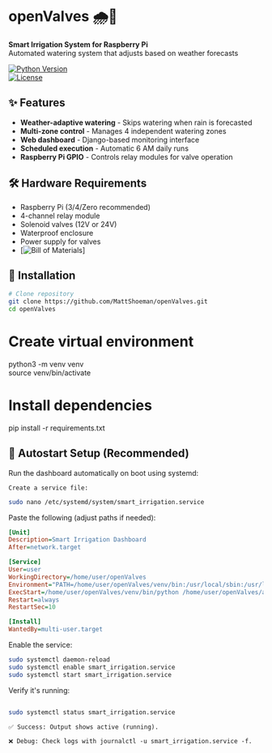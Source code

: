 # openValves 🌧️🌱  
**Smart Irrigation System for Raspberry Pi**  
Automated watering system that adjusts based on weather forecasts  

[![Python Version](https://img.shields.io/badge/python-3.7%2B-blue)](https://www.python.org/)  
[![License](https://img.shields.io/badge/license-MIT-green)](LICENSE)  

## ✨ Features  
- **Weather-adaptive watering** - Skips watering when rain is forecasted  
- **Multi-zone control** - Manages 4 independent watering zones  
- **Web dashboard** - Django-based monitoring interface  
- **Scheduled execution** - Automatic 6 AM daily runs  
- **Raspberry Pi GPIO** - Controls relay modules for valve operation  

## 🛠️ Hardware Requirements  
- Raspberry Pi (3/4/Zero recommended)  
- 4-channel relay module  
- Solenoid valves (12V or 24V)  
- Waterproof enclosure  
- Power supply for valves
- [![Bill of Materials](https://docs.google.com/spreadsheets/d/14KFi8By2FL1IUUs16bJJF-sFFORRKznYOV_ILq-R138/edit?usp=sharing)]

## 🚀 Installation  
```bash  
# Clone repository  
git clone https://github.com/MattShoeman/openValves.git  
cd openValves
```


# Create virtual environment  
python3 -m venv venv  
source venv/bin/activate  

# Install dependencies  
pip install -r requirements.txt  

## 🔌 Autostart Setup (Recommended)

Run the dashboard automatically on boot using systemd:

    Create a service file:
```bash
sudo nano /etc/systemd/system/smart_irrigation.service  
```

Paste the following (adjust paths if needed):
```ini
[Unit]
Description=Smart Irrigation Dashboard
After=network.target

[Service]
User=user
WorkingDirectory=/home/user/openValves
Environment="PATH=/home/user/openValves/venv/bin:/usr/local/sbin:/usr/local/bin:/usr/sbin:/usr/bin:/sbin:/bin"
ExecStart=/home/user/openValves/venv/bin/python /home/user/openValves/app.py
Restart=always
RestartSec=10

[Install]
WantedBy=multi-user.target
```

Enable the service:
```bash
sudo systemctl daemon-reload  
sudo systemctl enable smart_irrigation.service  
sudo systemctl start smart_irrigation.service  
```

Verify it's running:
```bash

sudo systemctl status smart_irrigation.service  
```
    ✅ Success: Output shows active (running).

    ❌ Debug: Check logs with journalctl -u smart_irrigation.service -f.
